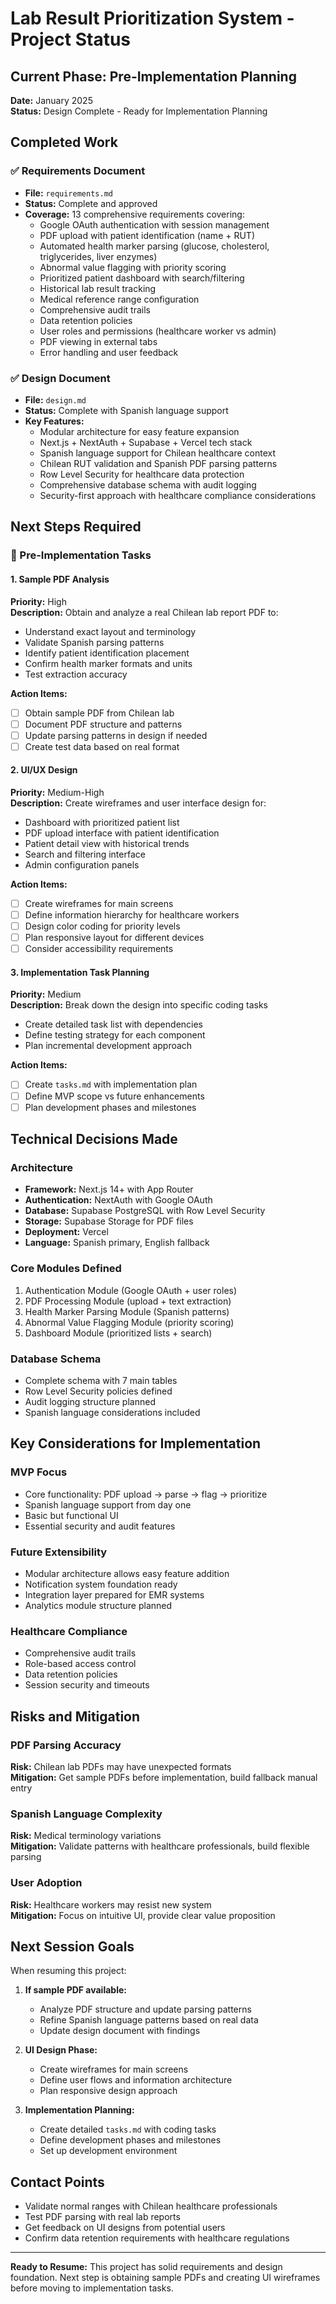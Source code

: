 # Lab Result Prioritization System - Project Status

## Current Phase: Pre-Implementation Planning

**Date:** January 2025  
**Status:** Design Complete - Ready for Implementation Planning

## Completed Work

### ✅ Requirements Document
- **File:** `requirements.md`
- **Status:** Complete and approved
- **Coverage:** 13 comprehensive requirements covering:
  - Google OAuth authentication with session management
  - PDF upload with patient identification (name + RUT)
  - Automated health marker parsing (glucose, cholesterol, triglycerides, liver enzymes)
  - Abnormal value flagging with priority scoring
  - Prioritized patient dashboard with search/filtering
  - Historical lab result tracking
  - Medical reference range configuration
  - Comprehensive audit trails
  - Data retention policies
  - User roles and permissions (healthcare worker vs admin)
  - PDF viewing in external tabs
  - Error handling and user feedback

### ✅ Design Document
- **File:** `design.md`
- **Status:** Complete with Spanish language support
- **Key Features:**
  - Modular architecture for easy feature expansion
  - Next.js + NextAuth + Supabase + Vercel tech stack
  - Spanish language support for Chilean healthcare context
  - Chilean RUT validation and Spanish PDF parsing patterns
  - Row Level Security for healthcare data protection
  - Comprehensive database schema with audit logging
  - Security-first approach with healthcare compliance considerations

## Next Steps Required

### 🔄 Pre-Implementation Tasks

#### 1. Sample PDF Analysis
**Priority:** High  
**Description:** Obtain and analyze a real Chilean lab report PDF to:
- Understand exact layout and terminology
- Validate Spanish parsing patterns
- Identify patient identification placement
- Confirm health marker formats and units
- Test extraction accuracy

**Action Items:**
- [ ] Obtain sample PDF from Chilean lab
- [ ] Document PDF structure and patterns
- [ ] Update parsing patterns in design if needed
- [ ] Create test data based on real format

#### 2. UI/UX Design
**Priority:** Medium-High  
**Description:** Create wireframes and user interface design for:
- Dashboard with prioritized patient list
- PDF upload interface with patient identification
- Patient detail view with historical trends
- Search and filtering interface
- Admin configuration panels

**Action Items:**
- [ ] Create wireframes for main screens
- [ ] Define information hierarchy for healthcare workers
- [ ] Design color coding for priority levels
- [ ] Plan responsive layout for different devices
- [ ] Consider accessibility requirements

#### 3. Implementation Task Planning
**Priority:** Medium  
**Description:** Break down the design into specific coding tasks
- Create detailed task list with dependencies
- Define testing strategy for each component
- Plan incremental development approach

**Action Items:**
- [ ] Create `tasks.md` with implementation plan
- [ ] Define MVP scope vs future enhancements
- [ ] Plan development phases and milestones

## Technical Decisions Made

### Architecture
- **Framework:** Next.js 14+ with App Router
- **Authentication:** NextAuth with Google OAuth
- **Database:** Supabase PostgreSQL with Row Level Security
- **Storage:** Supabase Storage for PDF files
- **Deployment:** Vercel
- **Language:** Spanish primary, English fallback

### Core Modules Defined
1. Authentication Module (Google OAuth + user roles)
2. PDF Processing Module (upload + text extraction)
3. Health Marker Parsing Module (Spanish patterns)
4. Abnormal Value Flagging Module (priority scoring)
5. Dashboard Module (prioritized lists + search)

### Database Schema
- Complete schema with 7 main tables
- Row Level Security policies defined
- Audit logging structure planned
- Spanish language considerations included

## Key Considerations for Implementation

### MVP Focus
- Core functionality: PDF upload → parse → flag → prioritize
- Spanish language support from day one
- Basic but functional UI
- Essential security and audit features

### Future Extensibility
- Modular architecture allows easy feature addition
- Notification system foundation ready
- Integration layer prepared for EMR systems
- Analytics module structure planned

### Healthcare Compliance
- Comprehensive audit trails
- Role-based access control
- Data retention policies
- Session security and timeouts

## Risks and Mitigation

### PDF Parsing Accuracy
**Risk:** Chilean lab PDFs may have unexpected formats  
**Mitigation:** Get sample PDFs before implementation, build fallback manual entry

### Spanish Language Complexity
**Risk:** Medical terminology variations  
**Mitigation:** Validate patterns with healthcare professionals, build flexible parsing

### User Adoption
**Risk:** Healthcare workers may resist new system  
**Mitigation:** Focus on intuitive UI, provide clear value proposition

## Next Session Goals

When resuming this project:

1. **If sample PDF available:**
   - Analyze PDF structure and update parsing patterns
   - Refine Spanish language patterns based on real data
   - Update design document with findings

2. **UI Design Phase:**
   - Create wireframes for main screens
   - Define user flows and information architecture
   - Plan responsive design approach

3. **Implementation Planning:**
   - Create detailed `tasks.md` with coding tasks
   - Define development phases and milestones
   - Set up development environment

## Contact Points

- Validate normal ranges with Chilean healthcare professionals
- Test PDF parsing with real lab reports
- Get feedback on UI designs from potential users
- Confirm data retention requirements with healthcare regulations

---

**Ready to Resume:** This project has solid requirements and design foundation. Next step is obtaining sample PDFs and creating UI wireframes before moving to implementation tasks.